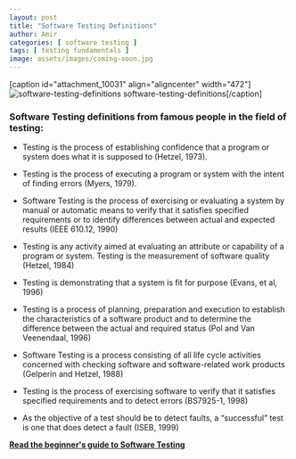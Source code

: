 ```yaml
---
layout: post
title: "Software Testing Definitions"
author: Amir
categories: [ software testing ]
tags: [ testing fundamentals ]
image: assets/images/coming-soon.jpg
---
```


[caption id="attachment_10031" align="aligncenter" width="472"]![software-testing-definitions](http://69.164.212.71/wp-content/uploads/2014/11/software-testing-definitions.png "software-testing-definitions") software-testing-definitions[/caption]

### **Software Testing definitions from famous people in the field of testing:**

*   Testing is the process of establishing confidence that a program or system does what it is supposed to (Hetzel, 1973).

*   Testing is the process of executing a program or system with the intent of finding errors (Myers, 1979).

*   Software Testing is the process of exercising or evaluating a system by manual or automatic means to verify that it satisfies specified requirements or to identify differences between actual and expected results (IEEE 610.12, 1990)

*   Testing is any activity aimed at evaluating an attribute or capability of a program or system. Testing is the measurement of software quality (Hetzel, 1984)

*   Testing is demonstrating that a system is fit for purpose (Evans, et al, 1996)

*   Testing is a process of planning, preparation and execution to establish the characteristics of a software product and to determine the difference between the actual and required status (Pol and Van Veenendaal, 1996)

*   Software Testing is a process consisting of all life cycle activities concerned with checking software and software-related work products (Gelperin and Hetzel, 1988)

*   Testing is the process of exercising software to verify that it satisfies specified requirements and to detect errors (BS7925-1, 1998)

*   As the objective of a test should be to detect faults, a “successful” test is one that does detect a fault (ISEB, 1999)

**[Read the beginner's guide to Software Testing](http://www.testingexcellence.com/software-testing-beginners-guide-effective-testing/ "software testing beginner's guide")**
